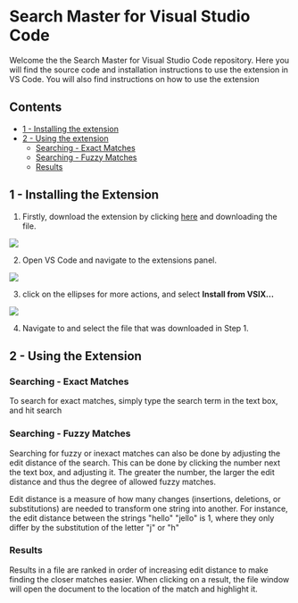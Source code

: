 # Search Master for Visual Studio Code

Welcome the the Search Master for Visual Studio Code repository.
Here you will find the source code and installation instructions to use the extension in VS Code.
You will also find instructions on how to use the extension

## Contents
- [1 - Installing the extension](#installing-the-extension)
- [2 - Using the extension](#using-the-extension)
	- [Searching - Exact Matches](#searching---exact-matches)
	- [Searching - Fuzzy Matches](#searching---fuzzy-matches)
	- [Results](#results)


## 1 - Installing the Extension
<!-- The link below should be updated if the extension file name changes -->
1. Firstly, download the extension by clicking [here](./search-master-0.0.1.vsix) and downloading the file.

![](./readme_assets/image.png)

2. Open VS Code and navigate to the extensions panel.

![](./readme_assets/image2.png)

3. click on the ellipses for more actions, and select __Install from VSIX...__

![](./readme_assets/image3.png)

4. Navigate to and select the file that was downloaded in Step 1. 

## 2 - Using the Extension

### Searching - Exact Matches
To search for exact matches, simply type the search term in the text box, and hit search

### Searching - Fuzzy Matches
Searching for fuzzy or inexact matches can also be done by adjusting the edit distance of the search. 
This can be done by clicking the number next the text box, and adjusting it. The greater the number, the larger the edit distance and thus the degree of allowed fuzzy matches. 

Edit distance is a measure of how many changes (insertions, deletions, or substitutions) are needed to transform one string into another. For instance, the edit distance between the strings "hello" "jello" is 1, where they only differ by the substitution of the letter "j" or "h"

### Results
Results in a file are ranked in order of increasing edit distance to make finding the closer matches easier. 
When clicking on a result, the file window will open the document to the location of the match and highlight it. 



